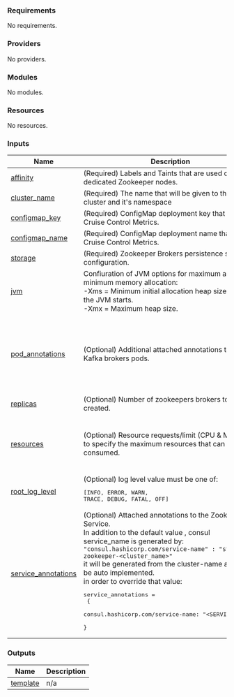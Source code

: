 <!-- BEGIN_TF_DOCS -->
### Requirements

No requirements.

### Providers

No providers.

### Modules

No modules.

### Resources

No resources.

### Inputs

| Name | Description | Type | Default | Required |
|------|-------------|------|---------|:--------:|
| <a name="input_affinity"></a> [affinity](#input\_affinity) | (Required) Labels and Taints that are used on dedicated Zookeeper nodes. | `map(string)` | n/a | yes |
| <a name="input_cluster_name"></a> [cluster\_name](#input\_cluster\_name) | (Required) The name that will be given to the kafka cluster and it's namespace | `string` | n/a | yes |
| <a name="input_configmap_key"></a> [configmap\_key](#input\_configmap\_key) | (Required) ConfigMap deployment key that holds Cruise Control Metrics. | `string` | n/a | yes |
| <a name="input_configmap_name"></a> [configmap\_name](#input\_configmap\_name) | (Required) ConfigMap deployment name that holds Cruise Control Metrics. | `string` | n/a | yes |
| <a name="input_storage"></a> [storage](#input\_storage) | (Required) Zookeeper Brokers persistence storage configuration. | `map(string)` | n/a | yes |
| <a name="input_jvm"></a> [jvm](#input\_jvm) | Confiuration of JVM options for maximum and minimum memory allocation:<br>  -Xms = Minimum initial allocation heap size when the JVM starts.<br>  -Xmx = Maximum heap size. | `map(string)` | <pre>{<br>  "xms": "4096m",<br>  "xmx": "4096m"<br>}</pre> | no |
| <a name="input_pod_annotations"></a> [pod\_annotations](#input\_pod\_annotations) | (Optional) Additional attached annotations to the Kafka brokers pods. | `map(string)` | <pre>{<br>  "ad.datadoghq.com/zookeeper.check_names": "['zk']",<br>  "ad.datadoghq.com/zookeeper.init_configs": "[{}]",<br>  "ad.datadoghq.com/zookeeper.instances": "[{ 'host' : '%%host%%', 'port' : '2181' }]",<br>  "ad.datadoghq.com/zookeeper.logs": "[{ 'source' : 'zookeeper', 'service' : 'zookeeper' }]"<br>}</pre> | no |
| <a name="input_replicas"></a> [replicas](#input\_replicas) | (Optional) Number of zookeepers brokers to be created. | `number` | `3` | no |
| <a name="input_resources"></a> [resources](#input\_resources) | (Optional) Resource requests/limit (CPU & Memory) to specify the maximum resources that can be consumed. | `map(string)` | <pre>{<br>  "limit_cpu": "2",<br>  "limit_memory": "6Gi",<br>  "requested_cpu": "1",<br>  "requested_memory": "5Gi"<br>}</pre> | no |
| <a name="input_root_log_level"></a> [root\_log\_level](#input\_root\_log\_level) | (Optional) log level value must be one of:<pre>[INFO, ERROR, WARN, TRACE, DEBUG, FATAL, OFF]</pre> | `string` | `"INFO"` | no |
| <a name="input_service_annotations"></a> [service\_annotations](#input\_service\_annotations) | (Optional) Attached annotations to the Zookeeper Service.<br>  In addition to the default value , consul service\_name is generated by:<br>  `"consul.hashicorp.com/service-name" : "strimzi-zookeeper-<cluster_name>"`<br>  it will be generated from the cluster-name and will be auto implemented.<br>  in order to override that value:<pre>service_annotations = <br>  { <br>  consul.hashicorp.com/service-name: "<SERVICE_NAME>"<br>  }</pre> | `map(string)` | <pre>{<br>  "consul.hashicorp.com/service-sync": "true"<br>}</pre> | no |

### Outputs

| Name | Description |
|------|-------------|
| <a name="output_template"></a> [template](#output\_template) | n/a |
<!-- END_TF_DOCS -->